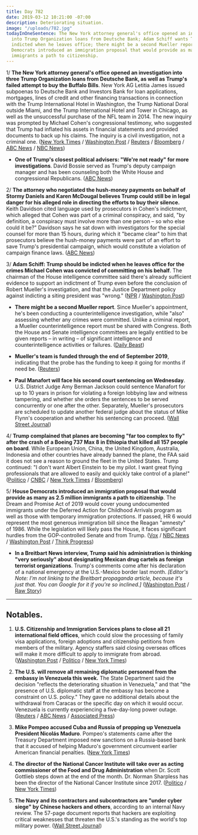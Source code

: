 ```yaml
---
title: Day 782
date: 2019-03-12 10:21:00 -07:00
description: Deteriorating situation.
image: "/uploads/782.jpg"
todayInOneSentence: The New York attorney general's office opened an investigation
  into Trump Organization loans from Deutsche Bank; Adam Schiff wants Trump to be
  indicted when he leaves office; there might be a second Mueller report; and House
  Democrats introduced an immigration proposal that would provide as many as 2.5 million
  immigrants a path to citizenship.
---
```


1/ **The New York attorney general's office opened an investigation into three Trump Organization loans from Deutsche Bank, as well as Trump's failed attempt to buy the Buffalo Bills**. New York AG Letitia James issued subpoenas to Deutsche Bank and Investors Bank for loan applications, mortgages, lines of credit and other financing transactions in connection with the Trump International Hotel in Washington, the Trump National Doral outside Miami, and the Trump International Hotel and Tower in Chicago, as well as the unsuccessful purchase of the NFL team in 2014. The new inquiry was prompted by Michael Cohen's congressional testimony, who suggested that Trump had inflated his assets in financial statements and provided documents to back up his claims. The inquiry is a civil investigation, not a criminal one. ([New York Times](https://www.nytimes.com/2019/03/11/nyregion/deutsche-bank-trump.html) / [Washington Post](https://www.washingtonpost.com/politics/new-york-attorney-general-subpoenas-deutsche-bank-for-information-related-to-loans-to-trump-signaling-new-inquiry/2019/03/12/2d39bc56-44d4-11e9-aaf8-4512a6fe3439_story.html) / [Reuters](https://www.reuters.com/article/us-usa-trump-deutsche-bank-idUSKBN1QT0NU) / [Bloomberg](https://www.bloomberg.com/news/articles/2019-03-12/trump-lenders-said-to-be-subpoenaed-by-n-y-ag-in-new-probe) / [ABC News](https://abcnews.go.com/Politics/deutsche-bank-investors-bank-subpoenaed-trump-organization-records/story?id=61621091) / [NBC News](https://www.nbcnews.com/politics/donald-trump/new-york-attorney-general-subpoenas-banks-about-trump-projects-n982291))

* **One of Trump's closest political advisers: "We're not ready" for more investigations**. David Bossie served as Trump's deputy campaign manager and has been counseling both the White House and congressional Republicans. ([ABC News](https://abcnews.go.com/Politics/democrats-arm-investigations-trump-insider-confides-ready/story?id=61605995))

2/ **The attorney who negotiated the hush-money payments on behalf of Stormy Daniels and Karen McDougal believes Trump could still be in legal danger for his alleged role in directing the efforts to buy their silence.** Keith Davidson cited language used by prosecutors in Cohen's indictment, which alleged that Cohen was part of a criminal conspiracy, and said, "by definition, a conspiracy must involve more than one person – so who else could it be?" Davidson says he sat down with investigators for the special counsel for more than 15 hours, during which it "became clear" to him that prosecutors believe the hush-money payments were part of an effort to save Trump's presidential campaign, which would constitute a violation of campaign finance laws. ([ABC News](https://abcnews.go.com/Politics/president-trump-risk-alleged-role-hush-payments-stormy/story?id=61611957))

3/ **Adam Schiff: Trump should be indicted when he leaves office for the crimes Michael Cohen was convicted of committing on his behalf**. The chairman of the House intelligence committee said there's already sufficient evidence to support an indictment of Trump even before the conclusion of Robert Mueller's investigation, and that the Justice Department policy against indicting a siting president was "wrong." ([NPR](https://www.npr.org/2019/03/12/702538563/adam-schiff-evidence-available-already-shows-that-trump-should-be-indicted) / [Washington Post](https://www.washingtonpost.com/powerpost/top-intel-democrat-says-trump-probably-ought-to-be-indicted-after-leaving-office/2019/03/12/0092c7b2-44d7-11e9-8aab-95b8d80a1e4f_story.html))

* **There might be a second Mueller report**. Since Mueller's appointment, he's been conducting a counterintelligence investigation, while "also" assessing whether any crimes were committed. Unlike a criminal report, a Mueller counterintelligence report must be shared with Congress. Both the House and Senate intelligence committees are legally entitled to be given reports – in writing – of significant intelligence and counterintelligence activities or failures. ([Daily Beast](https://www.thedailybeast.com/mueller-may-drop-second-report-that-cant-be-buried))

* **Mueller's team is funded through the end of September 2019**, indicating that the probe has the funding to keep it going for months if need be. ([Reuters](https://www.reuters.com/article/us-usa-trump-budget-mueller-idUSKBN1QS2QB))

* **Paul Manafort will face his second court sentencing on Wednesday**. U.S. District Judge Amy Berman Jackson could sentence Manafort for up to 10 years in prison for violating a foreign lobbying law and witness tampering, and whether she orders the sentences to be served concurrently or one after the other. Separately, Mueller's prosecutors are scheduled to update another federal judge about the status of Mike Flynn's cooperation and whether his sentencing can proceed. ([Wall Street Journal](https://www.wsj.com/articles/paul-manaforts-second-sentencing-will-come-amid-flurry-of-mueller-activity-11552412430))

4/ **Trump complained that planes are becoming "far too complex to fly" after the crash of a Boeing 737 Max 8 in Ethiopia that killed all 157 people on board**. While European Union, China, the United Kingdom, Australia, Indonesia and other countries have already banned the plane, the FAA said it does not see a reason to ground the fleet in the United States. Trump continued: "I don't want Albert Einstein to be my pilot. I want great flying professionals that are allowed to easily and quickly take control of a plane!" ([Politico](https://www.politico.com/story/2019/03/12/trump-boeing-plane-crash-1217372) / [CNBC](https://www.cnbc.com/2019/03/12/trump-says-planes-too-complex-after-crash-of-boeing-jet-in-ethiopia.html) / [New York Times](https://www.nytimes.com/2019/03/12/business/boeing-737-grounding-faa.html) / [Bloomberg](https://www.bloomberg.com/news/articles/2019-03-12/trump-says-planes-becoming-too-complex-amid-boeing-737-crisis))

5/ **House Democrats introduced an immigration proposal that would provide as many as 2.5 million immigrants a path to citizenship**. The Dream and Promise Act of 2019 would cover young undocumented immigrants under the Deferred Action for Childhood Arrivals program as well as those with temporary immigration protections. If passed, HR 6 would represent the most generous immigration bill since the Reagan "amnesty" of 1986. While the legislation will likely pass the House, it faces significant hurdles from the GOP-controlled Senate and from Trump. ([Vox](https://www.vox.com/2019/3/12/18261574/dream-act-daca-tps-democrats-bill) / [NBC News](https://www.nbcnews.com/news/latino/house-democrats-introduce-bill-give-citizenship-daca-tps-recipients-n982211) / [Washington Post](https://www.washingtonpost.com/national/house-democrats-to-make-broad-immigration-proposal-offering-2-million-to-apply-for-us-citizenship/2019/03/12/f92f6c7e-442b-11e9-90f0-0ccfeec87a61_story.html) / [Think Progress](https://thinkprogress.org/house-democrats-re-introduce-dream-act-expanding-protections-for-more-immigrants-2b76ca6aad6c/))

* **In a Breitbart News interview, Trump said his administration is thinking "very seriously" about designating Mexican drug cartels as foreign terrorist organizations**. Trump's comments come after his declaration of a national emergency at the U.S.-Mexico border last month. *\[Editor's Note: I'm not linking to the Breitbart propaganda article, because it's just that. You can Google for it if you're so inclined.\]* ([Washington Post](https://www.washingtonpost.com/politics/trump-very-seriously-considering-designating-mexican-drug-cartels-as-terrorists/2019/03/12/9bfc30f0-44cb-11e9-8aab-95b8d80a1e4f_story.html) / [Raw Story](https://www.rawstory.com/2019/03/trump-administration-seriously-considering-plan-designate-mexicans-terrorists/))

---

## Notables.

1. **U.S. Citizenship and Immigration Services plans to close all 21 international field offices**, which could slow the processing of family visa applications, foreign adoptions and citizenship petitions from members of the military. Agency staffers said closing overseas offices will make it more difficult to apply to immigrate from abroad. ([Washington Post](https://www.washingtonpost.com/national/trump-administration-preparing-to-close-international-immigration-offices/2019/03/12/e8db2be4-44d3-11e9-aaf8-4512a6fe3439_story.html) / [Politico](https://www.politico.com/story/2019/03/12/citizenship-immigration-international-offices-close-1218137) / [New York Times](https://www.nytimes.com/2019/03/12/us/united-states-citizenship-immigration-uscis.html))

2. **The U.S. will remove all remaining diplomatic personnel from the embassy in Venezuela this week.** The State Department said the decision "reflects the deteriorating situation in Venezuela," and that "the presence of U.S. diplomatic staff at the embassy has become a constraint on U.S. policy." They gave no additional details about the withdrawal from Caracas or the specific day on which it would occur. Venezuela is currently experiencing a five-day-long power outage. ([Reuters](https://www.reuters.com/article/us-venezuela-politics-usa-embassy-idUSKBN1QT0CL) / [ABC News](https://abcnews.go.com/Politics/reversal-us-withdrawing-embassy-personnel-venezuela-amid-days/story?id=61631776) / [Associated Press](https://apnews.com/07e2f8abb3a64506a91d11dfd69e86cc))

3. **Mike Pompeo accused Cuba and Russia of propping up Venezuela President Nicolás Maduro**. Pompeo's statements came after the Treasury Department imposed new sanctions on a Russia-based bank that it accused of helping Maduro's government circumvent earlier American financial penalties. ([New York Times](https://www.nytimes.com/2019/03/11/us/politics/us-venezuela-pompeo.html))

4. **The director of the National Cancer Institute will take over as acting commissioner of the Food and Drug Administration** when Dr. Scott Gottlieb steps down at the end of the month. Dr. Norman Sharpless has been the director of the National Cancer Institute since 2017. ([Politico](https://www.politico.com/story/2019/03/12/fda-commissioner-1217908) / [New York Times](https://www.nytimes.com/2019/03/12/health/fda-ned-sharpless.html))

5. **The Navy and its contractors and subcontractors are "under cyber siege" by Chinese hackers and others**, according to an internal Navy review. The 57-page document reports that hackers are exploiting critical weaknesses that threaten the U.S.'s standing as the world's top military power. ([Wall Street Journal](https://www.wsj.com/articles/navy-industry-partners-are-under-cyber-siege-review-asserts-11552415553))